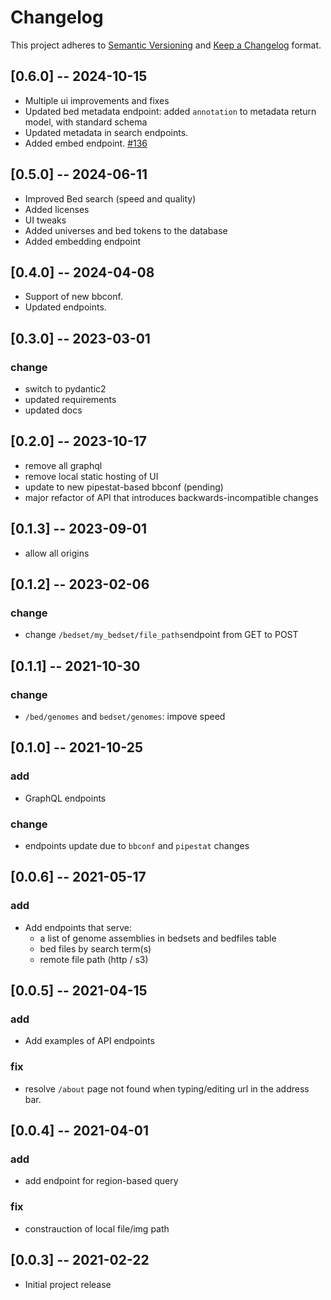 # Changelog

This project adheres to [Semantic Versioning](https://semver.org/spec/v2.0.0.html) and [Keep a Changelog](https://keepachangelog.com/en/1.0.0/) format. 


## [0.6.0] -- 2024-10-15
- Multiple ui improvements and fixes
- Updated bed metadata endpoint: added `annotation` to metadata return model, with standard schema
- Updated metadata in search endpoints.
- Added embed endpoint. [#136](https://github.com/databio/bedhost/issues/136)


## [0.5.0] -- 2024-06-11
- Improved Bed search (speed and quality)
- Added licenses
- UI tweaks
- Added universes and bed tokens to the database
- Added embedding endpoint

## [0.4.0] -- 2024-04-08
- Support of new bbconf.
- Updated endpoints.


## [0.3.0] -- 2023-03-01
### change
- switch to pydantic2
- updated requirements
- updated docs


## [0.2.0] -- 2023-10-17
- remove all graphql
- remove local static hosting of UI
- update to new pipestat-based bbconf (pending)
- major refactor of API that introduces backwards-incompatible changes

## [0.1.3] -- 2023-09-01
- allow all origins

## [0.1.2] -- 2023-02-06
### change
- change `/bedset/my_bedset/file_paths`endpoint from GET to POST

## [0.1.1] -- 2021-10-30
### change
- `/bed/genomes` and `bedset/genomes`: impove speed

## [0.1.0] -- 2021-10-25
### add
- GraphQL endpoints
### change
- endpoints update due to `bbconf` and `pipestat` changes

## [0.0.6] -- 2021-05-17
### add
- Add endpoints that serve:
  - a list of genome assemblies in bedsets and bedfiles table
  - bed files by search term(s)
  - remote file path (http / s3)
  
## [0.0.5] -- 2021-04-15
### add
- Add examples of API endpoints
### fix
- resolve `/about` page not found when typing/editing url in the address bar. 

## [0.0.4] -- 2021-04-01
### add
- add endpoint for region-based query 
### fix
- constrauction of local file/img path

## [0.0.3] -- 2021-02-22
- Initial project release
